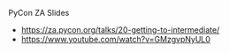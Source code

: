 PyCon ZA Slides 

- https://za.pycon.org/talks/20-getting-to-intermediate/
- https://www.youtube.com/watch?v=GMzgvpNyUL0
